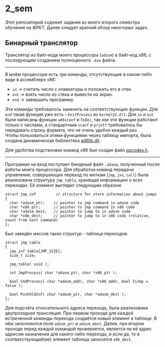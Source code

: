 # 2_sem
Этот репозиторий содежит задания из моего второго семестра обучения на ФРКТ. Далее следует краткий обзор некоторых задач.

## Бинарный транслятор

Транслятор из байт-кода моего процессора (`adasm`) в байт-код x86, с последующим созданием полноценного `.exe` файла.
____
В моём процессоре есть три команды, отсутствующие в каком-либо виде в ассемблере x86:

- `in`  -> считать число с клавиатуры и положить его в стек.
- `out` -> взять число из стека и вывести на экран.
- `end` -> завершить программу.

Эти команды требовалось заменить на соответствующие функции. Для `end` такая функция уже есть - `ExitProcess` из `kernel32.dll`.
Для `in` и `out` были написаны функции `ad6scanf` и `ToDec`, так как эти функции работают только с числами, а стандартным 
`scanf` и `printf`  требовалось бы передавать строку формата, что не очень удобно каждый раз.  
Чтобы пользоваться этими функциями через таблицу импорта, была создана динамическая библиотека [ad6lib.dll](https://github.com/derzhavin3016/2_sem/blob/master/bin_trans/ad6lib.dll).  

Для удобства подстановки команд x86 был создан файл [opcodes.h](https://github.com/derzhavin3016/2_sem/blob/master/bin_trans/opcodes.h).
____
Программе на вход поступает бинарный файл `.adasm`, полученный после работы моего процессора.
Для обработки команд передачи управления, совершающих переход по меткам (`jmp`, `jxx`, `call`)
была реализована структура `jmp_table`, хранящая информацию о всех переходах. Её элемент выглядит следующим образом:
```
struct jmp_inf         // structure for store information about jumps
{
  char *adasm_ptr;    // pointer to jmp command in adasm code
  char *x86_ptr;      // pointer to jmp command in x86 code
  char *adasm_dest;   // pointer to jump to in adasm code
  char *x86_dest;     // pointer to jump to in x86 code (relative, count from next command)
};

```
Был заведён массив таких структур - таблица переходов:
```
struct jmp_table
{
  jmp_inf table[JMP_SIZE];
  size_t size;

  jmp_table( void );

  int JmpProcess( char *adasm_ptr, char *x86_ptr );

  bool CmdProcess( char *adasm_addr, char *x86_addr, bool IsJmp = false );

  bool PushOldInf( char *adasm_ptr, char *adasm_dest );
};
```
Для подсчёта относительного адреса перехода, была реализована двупроходная трансляция.
При первом проходе для каждой встреченной команды перехода создаётся новый элемент в таблице.
В нём заполняются поля `adasm_ptr` и `adasm_dest`.
Далее, при втором проходе перед каждой командой проверяется, является ли её адрес адресом назначения для какого-либо перехода, и если да, то в соответствующий(ие) элемент таблицы заносится `x86_dest`.
